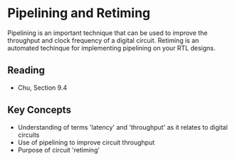 
# Pipelining and Retiming

Pipelining is an important technique that can be used to improve the throughput and clock frequency of a digital circuit.
Retiming is an automated techinque for implementing pipelining on your RTL designs.

## Reading

* Chu, Section 9.4

## Key Concepts

  * Understanding of terms 'latency' and 'throughput' as it relates to digital circuits
  * Use of pipelining to improve circuit throughput
  * Purpose of circuit 'retiming'

